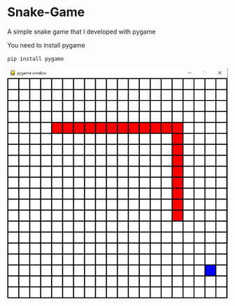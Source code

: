 # Snake-Game
A simple snake game that I developed with pygame

You need to install pygame

```
pip install pygame
```

<img src = "screenshot.png">
